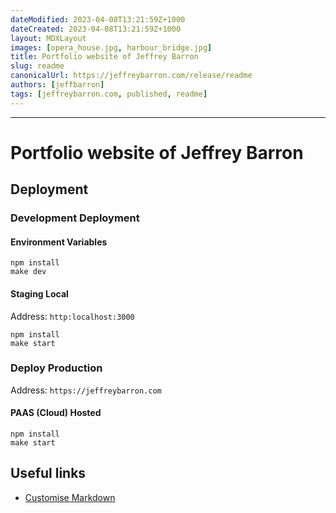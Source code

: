 ```yaml
---
dateModified: 2023-04-08T13:21:59Z+1000  
dateCreated: 2023-04-08T13:21:59Z+1000  
layout: MDXLayout  
images: [opera_house.jpg, harbour_bridge.jpg]  
title: Portfolio website of Jeffrey Barron  
slug: readme
canonicalUrl: https://jeffreybarron.com/release/readme
authors: [jeffbarron]  
tags: [jeffreybarron.com, published, readme]
---
```


---
# Portfolio website of Jeffrey Barron

## Deployment
### Development Deployment
#### Environment Variables
``` shell
npm install
make dev
```

#### Staging Local
Address: `http:localhost:3000`
``` shell 
npm install
make start
```
### Deploy Production 
Address: `https://jeffreybarron.com`

#### PAAS (Cloud) Hosted
``` shell
npm install
make start
```

## Useful links
- [Customise Markdown](https://www.programcreek.com/typescript/?code=juliencrn%2Fusehooks-ts%2Fusehooks-ts-master%2Fsite%2Fsrc%2Fcomponents%2FmdxRenderer.tsx)


